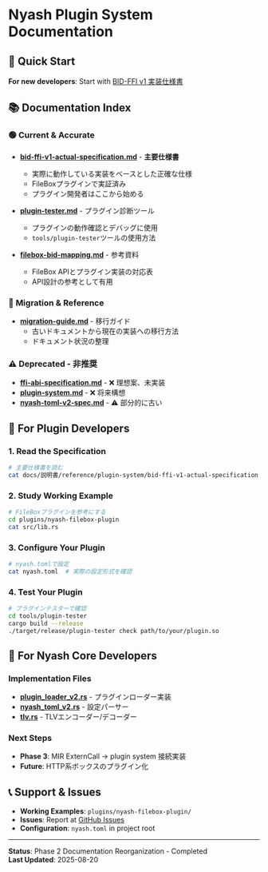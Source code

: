 # Nyash Plugin System Documentation

## 🎯 Quick Start

**For new developers**: Start with [BID-FFI v1 実装仕様書](./bid-ffi-v1-actual-specification.md)

## 📚 Documentation Index

### 🟢 **Current & Accurate**
- **[bid-ffi-v1-actual-specification.md](./bid-ffi-v1-actual-specification.md)** - **主要仕様書**
  - 実際に動作している実装をベースとした正確な仕様
  - FileBoxプラグインで実証済み
  - プラグイン開発者はここから始める

- **[plugin-tester.md](./plugin-tester.md)** - プラグイン診断ツール
  - プラグインの動作確認とデバッグに使用
  - `tools/plugin-tester`ツールの使用方法

- **[filebox-bid-mapping.md](./filebox-bid-mapping.md)** - 参考資料
  - FileBox APIとプラグイン実装の対応表
  - API設計の参考として有用

### 🔄 **Migration & Reference**
- **[migration-guide.md](./migration-guide.md)** - 移行ガイド
  - 古いドキュメントから現在の実装への移行方法
  - ドキュメント状況の整理

### ⚠️ **Deprecated - 非推奨**
- **[ffi-abi-specification.md](./ffi-abi-specification.md)** - ❌ 理想案、未実装
- **[plugin-system.md](./plugin-system.md)** - ❌ 将来構想
- **[nyash-toml-v2-spec.md](./nyash-toml-v2-spec.md)** - ⚠️ 部分的に古い

## 🚀 For Plugin Developers

### 1. **Read the Specification**
```bash
# 主要仕様書を読む
cat docs/説明書/reference/plugin-system/bid-ffi-v1-actual-specification.md
```

### 2. **Study Working Example**
```bash
# FileBoxプラグインを参考にする
cd plugins/nyash-filebox-plugin
cat src/lib.rs
```

### 3. **Configure Your Plugin**
```bash
# nyash.tomlで設定
cat nyash.toml  # 実際の設定形式を確認
```

### 4. **Test Your Plugin**
```bash
# プラグインテスターで確認
cd tools/plugin-tester
cargo build --release
./target/release/plugin-tester check path/to/your/plugin.so
```

## 🔧 For Nyash Core Developers

### Implementation Files
- **[plugin_loader_v2.rs](../../../../src/runtime/plugin_loader_v2.rs)** - プラグインローダー実装
- **[nyash_toml_v2.rs](../../../../src/config/nyash_toml_v2.rs)** - 設定パーサー
- **[tlv.rs](../../../../src/bid/tlv.rs)** - TLVエンコーダー/デコーダー

### Next Steps
- **Phase 3**: MIR ExternCall → plugin system 接続実装
- **Future**: HTTP系ボックスのプラグイン化

## 📞 Support & Issues

- **Working Examples**: `plugins/nyash-filebox-plugin/`
- **Issues**: Report at [GitHub Issues](https://github.com/moe-charm/nyash/issues)
- **Configuration**: `nyash.toml` in project root

---

**Status**: Phase 2 Documentation Reorganization - Completed  
**Last Updated**: 2025-08-20